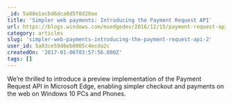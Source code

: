 ```yaml
---
_id: 5a88e1acbd6dca0d5f0d20ae
title: 'Simpler web payments: Introducing the Payment Request API'
url: https://blogs.windows.com/msedgedev/2016/12/15/payment-request-api-edge/
category: articles
slug: 'simpler-web-payments-introducing-the-payment-request-api-2'
user_id: 5a83ce59d6eb0005c4ecda2c
createdOn: '2017-01-06T03:57:56.000Z'
tags: []
---
```


We’re thrilled to introduce a preview implementation of the Payment Request API in Microsoft Edge, enabling simpler checkout and payments on the web on Windows 10 PCs and Phones.

